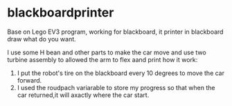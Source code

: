 # blackboardprinter
Base on Lego EV3 program, working for blackboard, it printer in blackboard draw what do you want.

I use some H bean and other parts to make the car move and use two turbine assembly to allowed the arm to flex aand print
how it work: 

1. I put the robot's tire on the blackboard every 10 degrees to move the car forward.
2. I used the roudpach variarable to store my progress so that when the car returned,it will axactly where the car start.
